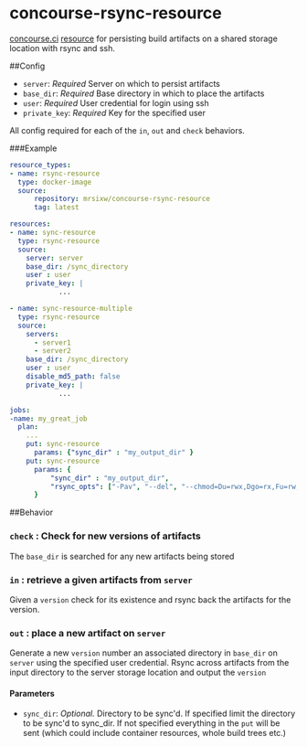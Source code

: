 # concourse-rsync-resource
[concourse.ci](https://concourse.ci/ "concourse.ci Homepage") [resource](https://concourse.ci/implementing-resources.html "Implementing a resource") for persisting build artifacts on a shared storage location with rsync and ssh.

##Config
* `server`: *Required* Server on which to persist artifacts
* `base_dir`: *Required* Base directory in which to place the artifacts
* `user`: *Required* User credential for login using ssh
* `private_key`: *Required* Key for the specified user

All config required for each of the `in`, `out` and `check` behaviors.

###Example

``` yaml
resource_types:
- name: rsync-resource
  type: docker-image
  source:
      repository: mrsixw/concourse-rsync-resource
      tag: latest

resources:
- name: sync-resource
  type: rsync-resource
  source:
    server: server
    base_dir: /sync_directory
    user : user
    private_key: |
            ...

- name: sync-resource-multiple
  type: rsync-resource
  source:
    servers:
      - server1
      - server2
    base_dir: /sync_directory
    user : user
    disable_md5_path: false
    private_key: |
            ...

jobs:
-name: my_great_job
  plan:
    ...
    put: sync-resource
      params: {"sync_dir" : "my_output_dir" }
    put: sync-resource
      params: {
          "sync_dir" : "my_output_dir",
          "rsync_opts": ["-Pav", "--del", "--chmod=Du=rwx,Dgo=rx,Fu=rw,Fog=r"]
      }
```

##Behavior
### `check` : Check for new versions of artifacts
The `base_dir` is searched for any new artifacts being stored

### `in` : retrieve a given artifacts from `server`
Given a `version` check for its existence and rsync back the artifacts for the
version.

### `out` : place a new artifact on `server`
Generate a new `version` number an associated directory in `base_dir` on `server`
using the specified user credential. Rsync across artifacts from the input directory to the server storage location and output the `version`
#### Parameters

* `sync_dir`: *Optional.* Directory to be sync'd. If specified limit the directory to be sync'd to sync_dir. If not specified everything in the `put` will be sent (which could include container resources, whole build trees etc.)
